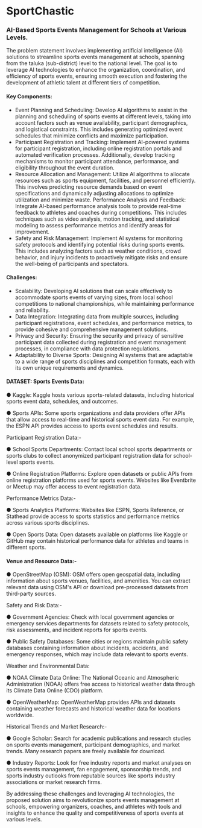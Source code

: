 # SportChastic

### AI-Based Sports Events Management for Schools at Various Levels.

The problem statement involves implementing artificial intelligence (AI)
solutions to streamline sports events management at schools, spanning
from the taluka (sub-district) level to the national level. The goal is to
leverage AI technologies to enhance the organization, coordination, and
efficiency of sports events, ensuring smooth execution and fostering the
development of athletic talent at different tiers of competition.

#### Key Components:

- Event Planning and Scheduling: Develop AI algorithms to assist in the
planning and scheduling of sports events at different levels, taking into
account factors such as venue availability, participant demographics, and
logistical constraints. This includes generating optimized event schedules
that minimize conflicts and maximize participation.
- Participant Registration and Tracking: Implement AI-powered systems for
participant registration, including online registration portals and automated
verification processes. Additionally, develop tracking mechanisms to monitor
participant attendance, performance, and eligibility throughout the event
duration.
- Resource Allocation and Management: Utilize AI algorithms to allocate
resources such as sports equipment, facilities, and personnel efficiently. This
involves predicting resource demands based on event specifications and
dynamically adjusting allocations to optimize utilization and minimize
waste.
Performance Analysis and Feedback: Integrate AI-based performance
analysis tools to provide real-time feedback to athletes and coaches during competitions. This includes techniques such as video analysis, motion
tracking, and statistical modeling to assess performance metrics and
identify areas for improvement.
- Safety and Risk Management: Implement AI systems for monitoring safety
protocols and identifying potential risks during sports events. This includes
analyzing factors such as weather conditions, crowd behavior, and injury
incidents to proactively mitigate risks and ensure the well-being of
participants and spectators.

#### Challenges:

- Scalability: Developing AI solutions that can scale effectively to
accommodate sports events of varying sizes, from local school competitions
to national championships, while maintaining performance and reliability.
- Data Integration: Integrating data from multiple sources, including
participant registrations, event schedules, and performance metrics, to
provide cohesive and comprehensive management solutions.
- Privacy and Security: Ensuring the security and privacy of sensitive
participant data collected during registration and event management
processes, in compliance with data protection regulations.
- Adaptability to Diverse Sports: Designing AI systems that are adaptable to a
wide range of sports disciplines and competition formats, each with its own
unique requirements and dynamics.

#### DATASET: Sports Events Data:

● Kaggle: Kaggle hosts various sports-related datasets, including historical
sports event data, schedules, and outcomes.

● Sports APIs: Some sports organizations and data providers offer APIs that
allow access to real-time and historical sports event data. For example, the
ESPN API provides access to sports event schedules and results. 

Participant Registration Data:-

● School Sports Departments: Contact local school sports departments or
sports clubs to collect anonymized participant registration data for
school-level sports events.

● Online Registration Platforms: Explore open datasets or public APIs from
online registration platforms used for sports events. Websites like Eventbrite
or Meetup may offer access to event registration data.

Performance Metrics Data:-

● Sports Analytics Platforms: Websites like ESPN, Sports Reference, or
Stathead provide access to sports statistics and performance metrics across
various sports disciplines.

● Open Sports Data: Open datasets available on platforms like Kaggle or
GitHub may contain historical performance data for athletes and teams in
different sports.

#### Venue and Resource Data:-
● OpenStreetMap (OSM): OSM offers open geospatial data, including
information about sports venues, facilities, and amenities. You can extract
relevant data using OSM's API or download pre-processed datasets from
third-party sources.

Safety and Risk Data:-

● Government Agencies: Check with local government agencies or
emergency services departments for datasets related to safety protocols, risk assessments, and
incident reports for sports events.

● Public Safety Databases: Some cities or regions maintain public safety
databases containing information about incidents, accidents, and
emergency responses, which may include data relevant to sports events.

Weather and Environmental Data:

● NOAA Climate Data Online: The National Oceanic and Atmospheric
Administration (NOAA) offers free access to historical weather data through
its Climate Data Online (CDO) platform.

● OpenWeatherMap: OpenWeatherMap provides APIs and datasets
containing weather forecasts and historical weather data for locations
worldwide.

Historical Trends and Market Research:-

● Google Scholar: Search for academic publications and research studies on
sports
events management, participant demographics, and market trends. Many
research papers are freely available for download.

● Industry Reports: Look for free industry reports and market analyses on
sports events management, fan engagement, sponsorship trends, and
sports industry outlooks from reputable sources like sports industry
associations or market research firms.

By addressing these challenges and leveraging AI technologies, the
proposed solution aims to revolutionize sports events management at
schools, empowering organizers, coaches, and athletes with tools and
insights to enhance the quality and competitiveness of sports events at
various levels.
